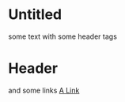 # Untitled

some text with some header tags <h1>Header</h1> and some links <a href="http://www.google.com">A Link</a>
